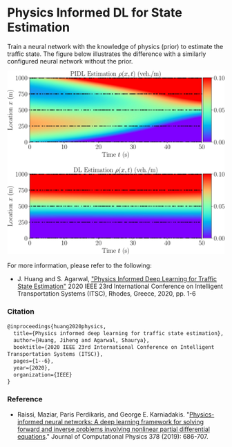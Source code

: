 # Physics Informed DL for State Estimation

Train a neural network with the knowledge of physics (prior) to estimate the traffic state. The figure below illustrates the difference with a similarly configured neural network without the prior.

![alt text](https://github.com/Jihenghuang/pise/blob/main/fixed_1000.jpg)

For more information, please refer to the following: 

  - J. Huang and S. Agarwal, ["Physics Informed Deep Learning for Traffic State Estimation"](https://ieeexplore.ieee.org/document/9294236) 2020 IEEE 23rd International Conference on Intelligent Transportation Systems (ITSC), Rhodes, Greece, 2020, pp. 1-6

### Citation

    @inproceedings{huang2020physics,
      title={Physics informed deep learning for traffic state estimation},
      author={Huang, Jiheng and Agarwal, Shaurya},
      booktitle={2020 IEEE 23rd International Conference on Intelligent Transportation Systems (ITSC)},
      pages={1--6},
      year={2020},
      organization={IEEE}
    }

### Reference

- Raissi, Maziar, Paris Perdikaris, and George E. Karniadakis. "[Physics-informed neural networks: A deep learning framework for solving forward and inverse problems involving nonlinear partial differential equations](https://www.sciencedirect.com/science/article/pii/S0021999118307125)." Journal of Computational Physics 378 (2019): 686-707.
